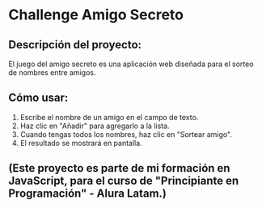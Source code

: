 <h1> Challenge Amigo Secreto</h1>

## Descripción del proyecto:
El juego del amigo secreto es una aplicación web diseñada para el sorteo de nombres entre amigos.

## Cómo usar:
1. Escribe el nombre de un amigo en el campo de texto.
2. Haz clic en "Añadir" para agregarlo a la lista.
3. Cuando tengas todos los nombres, haz clic en "Sortear amigo".
4. El resultado se mostrará en pantalla.

   

## (Este proyecto es parte de mi formación en JavaScript, para el curso de "Principiante en Programación" - Alura Latam.)
